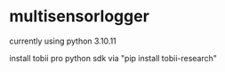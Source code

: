 # multisensorlogger

currently using python 3.10.11

install tobii pro python sdk via "pip install tobii-research"
